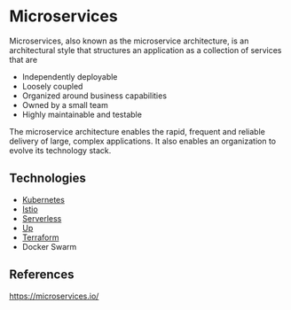 # Microservices

Microservices, also known as the microservice architecture, is an architectural style that structures an application as a collection of services that are

- Independently deployable
- Loosely coupled
- Organized around business capabilities
- Owned by a small team
- Highly maintainable and testable

The microservice architecture enables the rapid, frequent and reliable delivery of large, complex applications. It also enables an organization to evolve its technology stack.

## Technologies
- [Kubernetes](https://kubernetes.io/)
- [Istio](https://istio.io/)
- [Serverless](https://www.serverless.com/)
- [Up](https://github.com/apex/up)
- [Terraform](https://www.terraform.io/)
- Docker Swarm

## References
https://microservices.io/